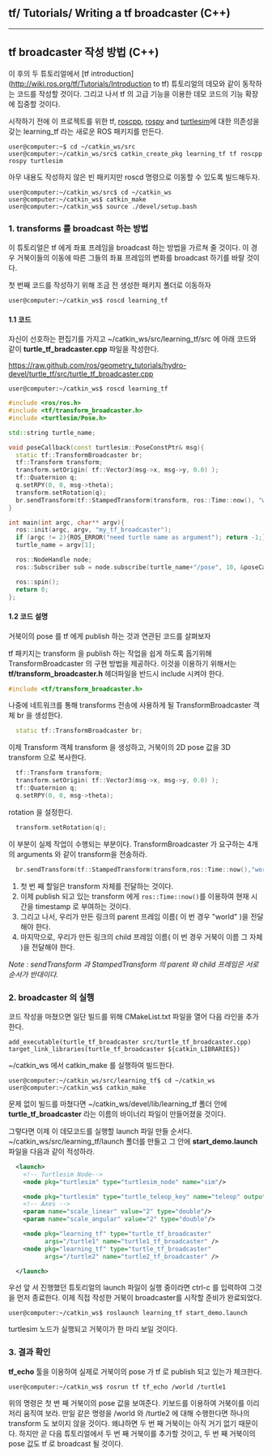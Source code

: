 ## tf/ Tutorials/ Writing a tf broadcaster (C++)



---


## tf broadcaster 작성 방법 (C++)

이 후의 두 튜토리얼에서 [tf introduction](http://wiki.ros.org/tf/Tutorials/Introduction to tf) 튜토리얼의 데모와 같이 동작하는 코드를 작성할 것이다. 그리고 나서 tf 의 고급 기능을 이용한 데모 코드의 기능 확장에 집중할 것이다.

시작하기 전에 이 프로젝트를 위한  tf, [roscpp](http://wiki.ros.org/roscpp), [rospy](http://wiki.ros.org/rospy) and [turtlesim](./turtlesim.md)에 대한 의존성을 갖는 learning_tf 라는 새로운 ROS 패키지를 만든다.

```
user@computer:~$ cd ~/catkin_ws/src
user@computer:~/catkin_ws/src$ catkin_create_pkg learning_tf tf roscpp rospy turtlesim
```

아무 내용도 작성하지 않은 빈 패키지만 roscd 명령으로 이동할 수 있도록 빌드해두자.

```
user@computer:~/catkin_ws/src$ cd ~/catkin_ws
user@computer:~/catkin_ws$ catkin_make
user@computer:~/catkin_ws$ source ./devel/setup.bash
```



### 1. transforms 를 broadcast 하는 방법 

이 튜토리얼은 tf 에게 좌표 프레임을 broadcast 하는 방법을 가르쳐 줄 것이다. 이 경우 거북이들의 이동에 따른 그들의 좌표 프레임의 변화를 broadcast 하기를 바랄 것이다.

첫 번째 코드를 작성하기 위해 조금 전 생성한 패키지 폴더로 이동하자

```
user@computer:~/catkin_ws$ roscd learning_tf
```



#### 1.1 코드

자신이 선호하는 편집기를 가지고 ~/catkin_ws/src/learning_tf/src 에 아래 코드와 같이 **turtle_tf_bradcaster.cpp** 파일을 작성한다.

<https://raw.github.com/ros/geometry_tutorials/hydro-devel/turtle_tf/src/turtle_tf_broadcaster.cpp>

```
user@computer:~/catkin_ws$ roscd learning_tf
```

```c++
#include <ros/ros.h>
#include <tf/transform_broadcaster.h>
#include <turtlesim/Pose.h>

std::string turtle_name;

void poseCallback(const turtlesim::PoseConstPtr& msg){
  static tf::TransformBroadcaster br;
  tf::Transform transform;
  transform.setOrigin( tf::Vector3(msg->x, msg->y, 0.0) );
  tf::Quaternion q;
  q.setRPY(0, 0, msg->theta);
  transform.setRotation(q);
  br.sendTransform(tf::StampedTransform(transform, ros::Time::now(), "world", turtle_name));
}

int main(int argc, char** argv){
  ros::init(argc, argv, "my_tf_broadcaster");
  if (argc != 2){ROS_ERROR("need turtle name as argument"); return -1;};
  turtle_name = argv[1];

  ros::NodeHandle node;
  ros::Subscriber sub = node.subscribe(turtle_name+"/pose", 10, &poseCallback);

  ros::spin();
  return 0;
};
```



#### 1.2 코드 설명

거북이의 pose 를 tf 에게 publish 하는 것과 연관된 코드를 살펴보자

tf 패키지는 transform 을 publish 하는 작업을  쉽게 하도록 돕기위해 TransformBroadcaster 의 구현 방법을 제공하다. 이것을 이용하기 위해서는 **tf/transform_broadcaster.h** 헤더파일을 반드시 include 시켜야 한다.

```c++
#include <tf/transform_broadcaster.h>
```

나중에 네트워크를 통해 transforms 전송에 사용하게 될 TransformBroadcaster 객체 br 을 생성한다.

```c++
  static tf::TransformBroadcaster br;
```

이제 Transform 객체 transform 을 생성하고, 거북이의 2D pose 값을 3D transform 으로 복사한다. 

```c++
  tf::Transform transform;
  transform.setOrigin( tf::Vector3(msg->x, msg->y, 0.0) );
  tf::Quaternion q;
  q.setRPY(0, 0, msg->theta); 
```

rotation 을 설정한다.

```c++
  transform.setRotation(q);
```

이 부분이 실제 작업이 수행되는 부분이다. TransformBroadcaster 가 요구하는 4개의 arguments 와 같이 transform을 전송하라.

```c++
  br.sendTransform(tf::StampedTransform(transform,ros::Time::now(),"world",turtle_name));
```

1. 첫 번 째 할일은 transform 자체를 전달하는 것이다.
2. 이제 publish 되고 있는 transform 에게 `ros::Time::now()`를 이용하여 현재 시간을 timestamp 로 부여하는 것이다.
3. 그리고 나서, 우리가 만든 링크의 parent 프레임 이름( 이 번 경우 "world" )을 전달해야 한다.
4. 마지막으로, 우리가 만든 링크의 child 프레임 이름( 이 번 경우 거북이 이름 그 자체 )을 전달해야 한다.

*Note :  sendTransform 과 StampedTransform 의 parent 와 child 프레임은 서로 순서가 반대이다.*



### 2. broadcaster 의 실행

코드 작성을 마쳤으면 일단 빌드를 위해 CMakeList.txt 파일을 열어 다음 라인을 추가한다.

```shell
add_executable(turtle_tf_broadcaster src/turtle_tf_broadcaster.cpp)
target_link_libraries(turtle_tf_broadcaster ${catkin_LIBRARIES})
```

~/catkin_ws 에서 catkin_make 를 실행하여 빌드한다.

```
user@computer:~/catkin_ws/src/learning_tf$ cd ~/catkin_ws
user@computer:~/catkin_ws$ catkin_make
```

문제 없이 빌드를 마쳤다면 ~/catkin_ws/devel/lib/learning_tf 폴더 안에  **turtle_tf_broadcaster** 라는 이름의 바이너리 파일이 만들어졌을 것이다.

그렇다면 이제 이 데모코드를 실행할 launch 파일 만들 순서다. ~/catkin_ws/src/learning_tf/launch 폴더를 만들고 그 안에 **start_demo.launch** 파일을 다음과 같이 적성하라.

```xml
  <launch>
    <!-- Turtlesim Node-->
    <node pkg="turtlesim" type="turtlesim_node" name="sim"/>

    <node pkg="turtlesim" type="turtle_teleop_key" name="teleop" output="screen"/>
    <!-- Axes -->
    <param name="scale_linear" value="2" type="double"/>
    <param name="scale_angular" value="2" type="double"/>

    <node pkg="learning_tf" type="turtle_tf_broadcaster"
          args="/turtle1" name="turtle1_tf_broadcaster" />
    <node pkg="learning_tf" type="turtle_tf_broadcaster"
          args="/turtle2" name="turtle2_tf_broadcaster" />

  </launch>
```

우선 앞 서 진행했던 튜토리얼의 launch 파일이 실행 중이라면 ctrl-c 를 입력하여 그것을 먼저 종료한다. 이제 직접 작성한 거북이 broadcaster를 시작할 준비가 완료되었다.

```
user@computer:~/catkin_ws$ roslaunch learning_tf start_demo.launch
```

turtlesim 노드가 실행되고 거북이가 한 마리 보일 것이다.



### 3. 결과 확인

**tf_echo** 툴을 이용하여 실제로 거북이의 pose 가 tf 로 publish 되고 있는가 체크한다.

```
user@computer:~/catkin_ws$ rosrun tf tf_echo /world /turtle1
```

위의 명령은 첫 번 째 거북이의 pose 값을 보여준다. 키보드를 이용하여 거북이를 이리저리 움직여 보라. 만일 같은 명령을 /world 와 /turtle2 에 대해 수행한다면 하나의 transform 도 보이지 않을 것이다. 왜냐하면 두 번 째 거북이는 아직 거기 없기 때문이다. 하지만 곧 다음 튜토리얼에서 두 번 째 거북이를 추가할 것이고, 두 번 째 거북이의 pose 값도 tf 로 broadcast 될 것이다.